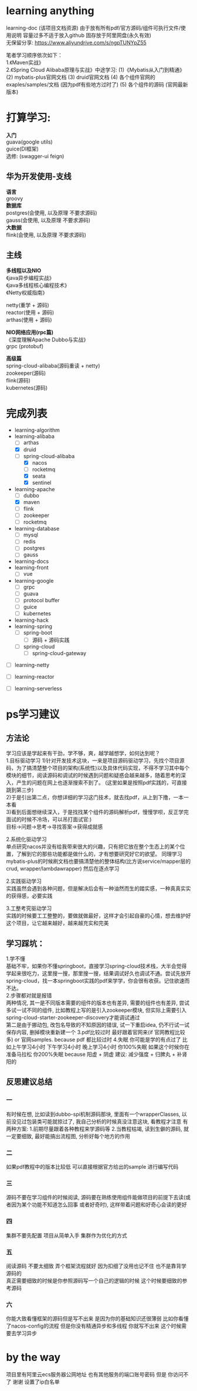 # learning anything 

learning-doc (该项目文档资源) 由于放有所有pdf/官方源码/组件可执行文件/使用说明 容量过多不适于放入github 固存放于阿里网盘(永久有效)  
无保留分享: https://www.aliyundrive.com/s/ngpTUNYpZ55  

笔者学习顺序依次如下：  
1.《Maven实战》  
2.《Spring Cloud Alibaba原理与实战》中途学习:
(1)《Mybatis从入门到精通》
(2) mybatis-plus官网文档
(3) druid官网文档
(4) 各个组件官网的 exaples/samples/文档 (因为pdf有些地方过时了)
(5) 各个组件的源码 (官网最新版本)


# 打算学习:  
**入门**  
guava(google utils)  
guice(DI框架)  
选修: (swagger-ui  feign)  
  
## 华为开发使用-支线  
**语言**  
groovy  
**数据库**  
postgres(会使用, 以及原理 不要求源码)  
gauss(会使用, 以及原理 不要求源码)  
**大数据**  
flink(会使用, 以及原理 不要求源码)  
  
## 主线  
**多线程以及NIO**  
《java异步编程实战》  
《java多线程核心编程技术》  
《Netty权威指南》  
  
netty(重学 + 源码)  
reactor(使用 + 源码)  
arthas(使用 + 源码)  
  
**NIO网络应用(rpc篇)**  
《深度理解Apache Dubbo与实战》  
grpc (protobuf)  
  
**高级篇**  
spring-cloud-alibaba(源码重读 + netty)  
zookeeper(源码)  
flink(源码)  
kubernetes(源码)  
  
# 完成列表  
- learning-algorithm  
- learning-alibaba   
    - [ ] arthas  
    - [x] druid  
    - [ ] spring-cloud-alibaba  
        - [x] nacos  
        - [ ] rocketmq
        - [x] seata
        - [x] sentinel
- learning-apache
    - [ ] dubbo
    - [x] maven
    - [ ] flink
    - [ ] zookeeper
    - [ ] rocketmq
- learning-database
    - [ ] mysql
    - [ ] redis
    - [ ] postgres
    - [ ] gauss
- learning-docs
- learning-front
    - [ ] vue
- learning-google
  - [ ] grpc
  - [ ] guava
  - [ ] protocol buffer
  - [ ] guice
  - [ ] kubernetes
- learning-hack
- learning-spring
  - [ ] spring-boot
    - [ ] 源码 + 源码实践
  - [ ] spring-cloud
    - [ ] spring-cloud-gateway
- [ ] learning-netty
- [ ] learning-reactor
- [ ] learning-serverless


# ps学习建议  
## 方法论
学习应该是学起来有干劲，学不够，爽，越学越想学，如何达到呢？  
1.目标驱动学习
1)针对开发技术这块，一来是项目源码驱动学习，先找个项目源码，为了搞清楚整个项目的架构(系统性)以及具体代码实现，不得不学习其中每个模块的细节，阅读源码和调试的时候遇到问题和疑惑会越来越多，随着思考的深入，产生的问题在网上也逐渐搜索不到了。  (这里如果是按照pdf实践的，可直接跳到第三步)  
2)于是引出第二点，你想详细的学习这门技术，就去找pdf，从上到下撸，一本一本看  
3)看到后面想继续深入，于是找找某个组件的源码解析pdf，慢慢学呗，反正学完面试的时候不冷场，可以吊打面试官:)  
目标->问题->思考->寻找答案->获得成就感  

2.系统化驱动学习  
单点研究nacos并没有给我带来很大的兴趣，只有把它放在整个生态上的某个位置，了解到它的那些功能都是做什么的，才有想要研究好它的欲望。
同理学习mybatis-plus的时候刷文档也要搞清楚他的整体结构(比方说service/mapper层的crud, wrapper/lambdawrapper)  然后在逐点学习

2.实践驱动学习  
实践虽然会遇到各种问题，但是解决后会有一种油然而生的踏实感，一种真真实实的获得感，必要实践  

3.工整考究驱动学习  
实践的时候要工工整整的，要做就做最好，这样才会引起自豪的心情，想去维护好这个项目，让它越来越好，越来越充实和完美  

## 学习踩坑：  
1.学不懂  
基础不牢，如果你不懂springboot，直接学习spring-cloud技术栈，大半会觉得学起来很吃力，这里搜一搜，那里搜一搜，结果调试好久也调试不通。尝试先放开spring-cloud，找一本springboot实践的pdf来学学，你会很有收获。记住欲速而不达。  
2.步骤都对就是报错  
两种情况, 其一是不同版本需要的组件的版本也有差异, 需要的组件也有差异, 尝试多试一试不同的组件, 比如教程上写的是引入zookeeper模块, 但实际上需要引入spring-cloud-starter-zookeeper-discovery才能调试通过  
第二是由于挪动包, 改包名导致的不知原因的错误, 试一下重启idea, 仍不行试一试保存内容, 删掉模块重新建一个
3.pdf比较过时
最好跟着官网来(if 官网教程比较多) or 官网samples. because pdf 都比较过时
4.失眠
你可能是学的有点过了 比如上午学习4小时 下午学习4小时 晚上学习4小时 你100%失眠
如果这个时候你在准备马拉松 你200%失眠 because 阳虚 + 阴虚
建议: 减少强度 + 归脾丸 + 补肾阳的


## 反思建议总结
### 一 
有时候在想, 比如读到dubbo-spi机制源码那块, 里面有一个wrapperClasses, 以前没见过包装类可能就掠过了, 我自己分析的时候真没注意这块, 看教程才注意
有两种方案:
1.前期尽量跟着各种教程来学源码等
2.当教程枯竭, 读到生僻的源码, 就一定要细致, 最好能搞出流程图, 分析好每个地方的作用

### 二
如果pdf教程中的版本比较低 可以直接根据官方给出的sample 进行编写代码

### 三
源码不要在学习组件的时候阅读, 源码要在熟练使用组件能做项目的前提下去读(或者因为某个功能不知道怎么回事 或者好奇时), 这样带着问题和好奇心会读的更好

### 四
集群不要先配置 项目从简单入手 集群作为优化的方式

### 五
阅读源码 不要太细致 弄个框架流程就好 因为扣细了没用也记不住 也不是靠背学源码的  
真正需要细致的时候是你参照源码写一个自己的逻辑的时候 这个时候要细致的参考源码  

### 六
你能大致看懂框架的源码但是写不出来 是因为你的基础知识还很薄弱
比如你看懂了nacos-config的流程 但是你没有精通异步和多线程 你就写不出来 这个时候需要去学习异步

# by the way
项目里有阿里云ecs服务器公网地址 也有其他服务的端口账号密码 但是 你访问不了 谢谢 设置了ip白名单